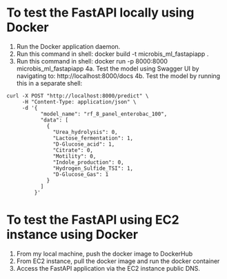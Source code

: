 # To test the FastAPI locally using Docker

1. Run the Docker application daemon. 
2. Run this command in shell: docker build -t microbis_ml_fastapiapp .
3. Run this command in shell: docker run -p 8000:8000 microbis_ml_fastapiapp
4a. Test the model using Swagger UI by navigating to: http://localhost:8000/docs
4b. Test the model by running this in a separate shell: 
```
curl -X POST "http://localhost:8000/predict" \
     -H "Content-Type: application/json" \
     -d '{
           "model_name": "rf_8_panel_enterobac_100",
           "data": [
             {
               "Urea_hydrolysis": 0, 
               "Lactose_fermentation": 1, 
               "D-Glucose_acid": 1,
               "Citrate": 0,
               "Motility": 0,
               "Indole_production": 0,
               "Hydrogen_Sulfide_TSI": 1,
               "D-Glucose_Gas": 1
             }
           ]
         }'
```
# To test the FastAPI using EC2 instance using Docker

1. From my local machine, push the docker image to DockerHub 
2. From EC2 instance, pull the docker image and run the docker container
3. Access the FastAPI application via the EC2 instance public DNS. 